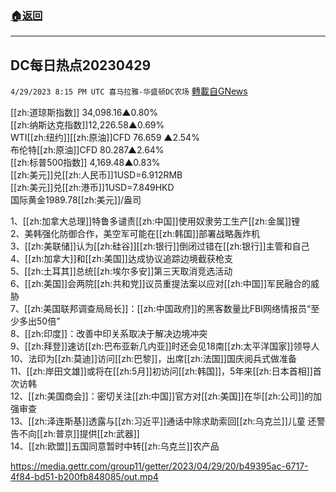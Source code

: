 ###  [:house:返回](README.md)
---


## DC每日热点20230429
`4/29/2023 8:15 PM UTC 喜马拉雅-华盛顿DC农场` [轉載自GNews](https://gnews.org/articles/1262901)

[[zh:道琼斯指数]] 34,098.16▲0.80%  
[[zh:纳斯达克指数]]12,226.58▲0.69%  
WTI[[zh:纽约]][[zh:原油]]CFD 76.659 ▲2.54%  
布伦特[[zh:原油]]CFD 80.287▲2.64%  
[[zh:标普500指数]] 4,169.48▲0.83%  
[[zh:美元]]兑[[zh:人民币]]1USD=6.912RMB  
[[zh:美元]]兑[[zh:港币]]1USD=7.849HKD  
国际黄金1989.78[[zh:美元]]/盎司  
  
1、[[zh:加拿大总理]]特鲁多谴责[[zh:中国]]使用奴隶劳工生产[[zh:金属]]锂  
2、美韩强化防御合作，美空军可能在[[zh:韩国]]部署战略轰炸机  
3、[[zh:美联储]]认为[[zh:硅谷]][[zh:银行]]倒闭过错在[[zh:银行]]主管和自己  
4、[[zh:加拿大]]和[[zh:美国]]达成协议追踪边境截获枪支  
5、[[zh:土耳其]]总统[[zh:埃尔多安]]第三天取消竞选活动  
6、[[zh:美国]]会两院[[zh:共和党]]议员重提法案以应对[[zh:中国]]军民融合的威胁  
7、[[zh:美国联邦调查局局长]]：[[zh:中国政府]]的黑客数量比FBI网络情报员“至少多出50倍”  
8、[[zh:印度]]：改善中印关系取决于解决边境冲突  
9、[[zh:拜登]]速访[[zh:巴布亚新几内亚]]时还会见18南[[zh:太平洋国家]]领导人  
10、法印为[[zh:莫迪]]访问[[zh:巴黎]]，出席[[zh:法国]]国庆阅兵式做准备  
11、[[zh:岸田文雄]]或将在[[zh:5月]]初访问[[zh:韩国]]，5年来[[zh:日本首相]]首次访韩  
12、[[zh:美国商会]]：密切关注[[zh:中国]]官方对[[zh:美国]]在华[[zh:公司]]的加强审查  
13、[[zh:泽连斯基]]透露与[[zh:习近平]]通话中除求助索回[[zh:乌克兰]]儿童 还警告不向[[zh:普京]]提供[[zh:武器]]  
14、[[zh:欧盟]]五国同意暂时中转[[zh:乌克兰]]农产品


https://media.gettr.com/group11/getter/2023/04/29/20/b49395ac-6717-4f84-bd51-b200fb848085/out.mp4
